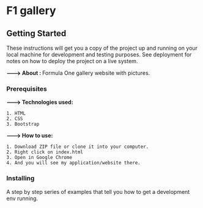# F1 gallery


## Getting Started

These instructions will get you a copy of the project up and running on your local machine for development and testing purposes. See deployment for notes on how to deploy the project on a live system.

<b>---> About : </b>Formula One gallery website with pictures.

### Prerequisites

<b>---> Technologies used: </b>

    1. HTML
    2. CSS
    3. Bootstrap
    
<b>---> How to use: </b> 

    1. Download ZIP file or clone it into your computer.
    2. Right click on index.html 
    3. Open in Google Chrome
    4. And you will see my application/website there.

### Installing 

A step by step series of examples that tell you how to get a development env running.

